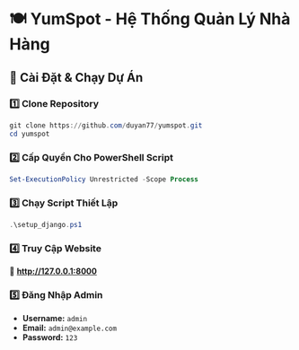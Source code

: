 # 🍽️ YumSpot - Hệ Thống Quản Lý Nhà Hàng  

## 🚀 Cài Đặt & Chạy Dự Án  

### 1️⃣ Clone Repository  
```powershell
git clone https://github.com/duyan77/yumspot.git
cd yumspot
```

### 2️⃣ Cấp Quyền Cho PowerShell Script
```powershell
Set-ExecutionPolicy Unrestricted -Scope Process
```

### 3️⃣ Chạy Script Thiết Lập
```powershell
.\setup_django.ps1
```

### 4️⃣ Truy Cập Website  
🔗 **http://127.0.0.1:8000**
### 5️⃣ Đăng Nhập Admin  
- **Username:** `admin`  
- **Email:** `admin@example.com`  
- **Password:** `123`  
```

